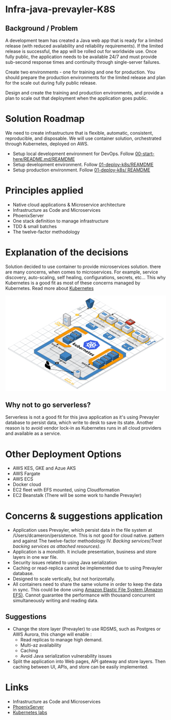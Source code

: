 # Infra-java-prevayler-K8S
## Background / Problem
A development team has created a Java web app that is ready for a limited release (with reduced availability and reliability requirements). If the limited release is successful, the app will be rolled out for worldwide use. Once fully public, the application needs to be available 24/7 and must provide sub-second response times and continuity through single-server failures.

Create two environments - one for training and one for production. You should prepare the production environments for the limited release and plan for the scale out during fully public release.

Design and create the training and production environments, and provide a plan to scale out that deployment when the application goes public.

# Solution Roadmap
We need to create infrastructure that is flexible, automatic, consistent, reproducible, and disposable. We will use container solution, orchestrated through Kubernetes, deployed on AWS.

* Setup local development environment for DevOps. Follow [00-start-here/README.md/REAMDME](./00-start-here/README.md)
* Setup development environment. Follow [01-deploy-k8s/REAMDME](./01-deploy-k8s/README.md)
* Setup production environment. Follow [01-deploy-k8s/ REAMDME](./01-deploy-k8s/README.md)

# Principles applied
* Native cloud applications & Microservice architecture
* Infrastructure as Code and Microservices
* PhoenixServer
* One stack definition to manage infrastructure
* TDD & small batches
* The twelve-factor methodology

# Explanation of the decisions
Solution decided to use container to provide microservices solution. there are many concerns, when comes to microservices. For example, service discovery, auto-scaling, self healing, configurations, secrets, etc... This why Kubernetes is a good fit as most of these concerns managed by Kubernetes. Read more about [Kubernetes](!https://kubernetes.io/)

![Reference Architecture](./Architecture.png)

## Why not to go serverless?
Serverless is not a good fit for this java application as it's using Prevayler database to persist data, which write to desk to save its state. Another reason is to avoid vendor lock-in as Kubernetes runs in all cloud providers and available as a service.

# Other Deployment Options
* AWS KES, GKE and Azue AKS
* AWS Fargate
* AWS ECS
* Docker cloud
* EC2 fleet with EFS mounted, using Cloudformation
* EC2 Beanstalk (There will be some work to handle Prevayler)

# Concerns & suggestions application
* Application uses Prevayler, which persist data in the file system at /Users/dcameron/persistence. This is not good for cloud native. pattern and against The twelve-factor methodology IV. *Backing services(Treat backing services as attached resources)*.
* Application is a monolith. It include presentation, business and store layers in one war file.
* Security issues related to using Java serialization
* Caching or read-replica cannot be implemented due to using Prevayler database.
* Designed to scale vertically, but not horizontally.
* All containers need to share the same volume in order to keep the data in sync. This could be done using [Amazon Elastic File System (Amazon EFS)](!https://aws.amazon.com/efs/). Cannot guarantee the performance with thousand concurrent simultaneously writing and reading data.

## Suggestions
* Change the store layer (Prevayler) to use RDSMS, such as Postgres or AWS Aurora, this change will enable  :
  * Read replicas to manage high demand.
  * Multi-az availability
  * Caching
  * Avoid Java serialization vulnerability issues
 * Split the application into Web pages, API gateway and store layers. Then caching between UI, APIs, and store can be easily implemented.

# Links
* Infrastructure as Code and Microservices
* [PhoenixServer](!https://martinfowler.com/bliki/PhoenixServer.html)
* [Kubernetes labs](!https://kumorilabs.com/blog/k8s-0-introduction-blog-series-kubernetes/)
